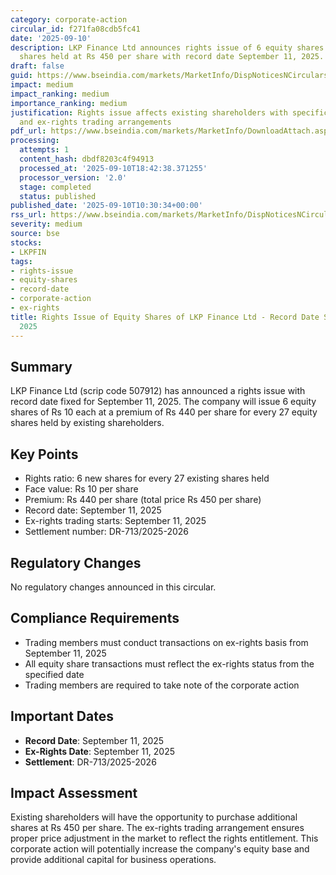 ```yaml
---
category: corporate-action
circular_id: f271fa08cdb5fc41
date: '2025-09-10'
description: LKP Finance Ltd announces rights issue of 6 equity shares for every 27
  shares held at Rs 450 per share with record date September 11, 2025.
draft: false
guid: https://www.bseindia.com/markets/MarketInfo/DispNoticesNCirculars.aspx?Noticeid={002521C8-8F80-454C-9B69-89F3B67570DB}&noticeno=20250910-13&dt=09/10/2025&icount=13&totcount=59&flag=0
impact: medium
impact_ranking: medium
importance_ranking: medium
justification: Rights issue affects existing shareholders with specific record date
  and ex-rights trading arrangements
pdf_url: https://www.bseindia.com/markets/MarketInfo/DownloadAttach.aspx?id=20250910-13&attachedId=
processing:
  attempts: 1
  content_hash: dbdf8203c4f94913
  processed_at: '2025-09-10T18:42:38.371255'
  processor_version: '2.0'
  stage: completed
  status: published
published_date: '2025-09-10T10:30:34+00:00'
rss_url: https://www.bseindia.com/markets/MarketInfo/DispNoticesNCirculars.aspx?Noticeid={002521C8-8F80-454C-9B69-89F3B67570DB}&noticeno=20250910-13&dt=09/10/2025&icount=13&totcount=59&flag=0
severity: medium
source: bse
stocks:
- LKPFIN
tags:
- rights-issue
- equity-shares
- record-date
- corporate-action
- ex-rights
title: Rights Issue of Equity Shares of LKP Finance Ltd - Record Date September 11,
  2025
---
```


## Summary

LKP Finance Ltd (scrip code 507912) has announced a rights issue with record date fixed for September 11, 2025. The company will issue 6 equity shares of Rs 10 each at a premium of Rs 440 per share for every 27 equity shares held by existing shareholders.

## Key Points

- Rights ratio: 6 new shares for every 27 existing shares held
- Face value: Rs 10 per share
- Premium: Rs 440 per share (total price Rs 450 per share)
- Record date: September 11, 2025
- Ex-rights trading starts: September 11, 2025
- Settlement number: DR-713/2025-2026

## Regulatory Changes

No regulatory changes announced in this circular.

## Compliance Requirements

- Trading members must conduct transactions on ex-rights basis from September 11, 2025
- All equity share transactions must reflect the ex-rights status from the specified date
- Trading members are required to take note of the corporate action

## Important Dates

- **Record Date**: September 11, 2025
- **Ex-Rights Date**: September 11, 2025
- **Settlement**: DR-713/2025-2026

## Impact Assessment

Existing shareholders will have the opportunity to purchase additional shares at Rs 450 per share. The ex-rights trading arrangement ensures proper price adjustment in the market to reflect the rights entitlement. This corporate action will potentially increase the company's equity base and provide additional capital for business operations.